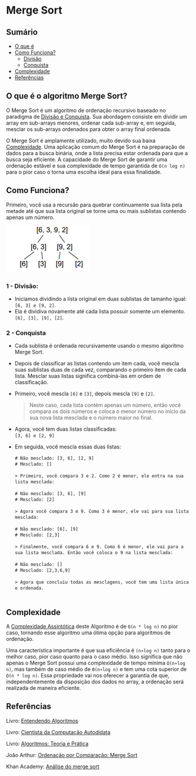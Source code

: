 # Merge Sort 

## Sumário

- [O que é](#o-que-é-o-algoritmo-merge-sort)
- [Como Funciona?](#como-funciona)
    - [Divisão](#1---divisão)
    - [Conquista](#2---conquista)
- [Complexidade](#complexidade)
- [Referências](#referências)

## O que é o algoritmo Merge Sort?

O Merge Sort é um algoritmo de ordenação recursivo baseado no paradigma de <a href="#divisão-e-conquista">Divisão e Conquista</a>.  Sua abordagem consiste em dividir um array em sub-arrays menores, ordenar cada sub-array e, em seguida, mesclar os sub-arrays ordenados para obter o array final ordenada.

O Merge Sort é amplamente utilizado, muito devido sua baixa <a href="#complexidade">Complexidade</a>. Uma aplicação comum do Merge Sort é na preparação de dados para a busca binária, onde a lista precisa estar ordenada para que a busca seja eficiente. A capacidade do Merge Sort de garantir uma ordenação estável e sua complexidade de tempo garantida de ``O(n log n)`` para o pior caso o torna uma escolha ideal para essa finalidade.

## Como Funciona?

Primeiro, você usa a recursão para
quebrar continuamente sua lista pela metade até que sua lista original se torne uma ou mais sublistas contendo apenas um número.

![Merge Sort](../assents/image01.png)

### 1 - Divisão:
- Iniciamos dividindo a lista original em duas sublistas de tamanho igual:<br>
``[6, 3] e [9, 2]``. <br>
- Ela é dividiva novamente até cada lista possuir somente um elemento.<br>
``[6], [3], [9], [2]``.

### 2 - Conquista
- Cada sublista é ordenada recursivamente usando o mesmo algoritmo Merge Sort.<br>
- Depois de classificar as listas contendo um item cada, você mescla suas
sublistas duas de cada vez, comparando o primeiro item de cada lista. Mesclar suas listas significa combiná-las em ordem de
classificação.

- Primeiro, você mescla ``[6]`` e ``[3]``, depois mescla ``[9]`` e ``[2]``.<br> 
    > Neste caso, cada lista contém apenas um número, então você compara os dois números e coloca o menor número no início da sua nova lista mesclada e o número maior no final.<br>

- Agora, você tem duas listas
classificadas:<br>
``[3, 6] e [2, 9]`` 
- Em seguida, você mescla essas duas listas:        
    ```
    # Não mesclado: [3, 6], [2, 9]
    # Mesclado: []

    > Primeiro, você compara 3 e 2. Como 2 é menor, ele entra na sua lista mesclada:

    # Não mesclado: [3, 6], [9]
    # Mesclado: [2]

    > Agora você compara 3 e 9. Como 3 é menor, ele vai para sua lista mesclada:

    # Não mesclado: [6], [9]
    # Mesclado: [2,3]

    > Finalmente, você compara 6 e 9. Como 6 é menor, ele vai para a sua lista mesclada. Então você coloca o 9 na lista mesclada:

    # Não mesclado: []
    # Mesclado: [2,3,6,9]

    > Agora que concluiu todas as mesclagens, você tem uma lista única e ordenada.


    ```


## Complexidade

A <a href="https://github.com/FabioHenriqueFarias/algorithms-And-Data-Dtructures/tree/main/Asymptotic_Notation">Complexidade Assintótica</a> deste Algoritmo é de ``O(n * log n)`` no pior caso, tornando esse algoritmo uma ótima  opção para algoritmos de ordenação.

Uma característica importante é que sua eficiência é ``(n∗log n)``
tanto para o melhor caso, pior caso quanto para o caso médio. Isso significa que não apenas o Merge Sort possui uma complexidade de tempo mínima ``Ω(n∗log n)``,  mas também de caso médio de ``Θ(n∗log n)`` e tem uma cota superior de ``O(n * log n)``. Essa propriedade vai nos oferecer a garantia de que, independentemente da disposição dos dados no array, a ordenação será realizada de maneira eficiente.

## Referências

Livro: <a href="https://novatec.com.br/livros/entendendo-algoritmos/">Entendendo Algoritmos</a> 

Livro: <a href="https://www.novatec.com.br/livros/cientista-da-computacao-autodidata/">Cientista da Computação Autodidata</a> <br>

Livro: <a href="https://www.grupogen.com.br/e-book-algoritmos-thomas-cormen-9788595159914">Algoritmos: Teoria e Prática</a> 

João Arthur: <a href="https://joaoarthurbm.github.io/eda/posts/merge-sort/">Ordenação por Comparação: Merge Sort
</a> 

Khan Academy: <a href="https://pt.khanacademy.org/computing/computer-science/algorithms/merge-sort/a/analysis-of-merge-sort">Análise do merge sort</a> 
